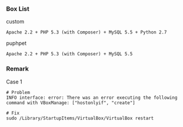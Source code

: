 ### Box List

custom

	Apache 2.2 + PHP 5.3 (with Composer) + MySQL 5.5 + Python 2.7
	
puphpet

	Apache 2.2 + PHP 5.3 (with Composer) + MySQL 5.5
	
### Remark

Case 1
 
 	# Problem
	INFO interface: error: There was an error executing the following command with VBoxManage: ["hostonlyif", "create"]

	# Fix
	sudo /Library/StartupItems/VirtualBox/VirtualBox restart